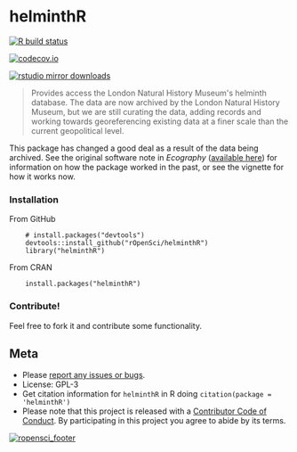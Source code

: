 # helminthR

[![R build
status](https://github.com/ropensci/helminthR/workflows/R-CMD-check/badge.svg)](https://github.com/ropensci/helminthR/actions)

[![codecov.io](https://codecov.io/github/ropensci/helminthR/coverage.svg?branch=master)](https://codecov.io/github/ropensci/helminthR?branch=master)

[![rstudio mirror
downloads](http://cranlogs.r-pkg.org/badges/helminthR)](https://github.com/metacran/cranlogs.app)

> Provides access the London Natural History Museum's helminth database.
> The data are now archived by the London Natural History Museum, but we
> are still curating the data, adding records and working towards
> georeferencing existing data at a finer scale than the current
> geopolitical level.

This package has changed a good deal as a result of the data being
archived. See the original software note in *Ecography* ([available
here](http://onlinelibrary.wiley.com/doi/10.1111/ecog.02131/full)) for
information on how the package worked in the past, or see the vignette
for how it works now.

### Installation

From GitHub

```
    # install.packages("devtools")
    devtools::install_github("rOpenSci/helminthR")
    library("helminthR")
```


From CRAN

```
    install.packages("helminthR")
```


### Contribute!

Feel free to fork it and contribute some functionality.

## Meta

-   Please [report any issues or
    bugs](https://github.com/ropensci/helminthR/issues).
-   License: GPL-3
-   Get citation information for `helminthR` in R doing
    `citation(package = 'helminthR')`
-   Please note that this project is released with a [Contributor Code
    of Conduct](CONDUCT.md). By participating in this project you agree
    to abide by its terms.

[![ropensci\_footer](https://ropensci.org/public_images/github_footer.png)](https://ropensci.org)
